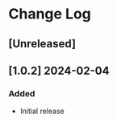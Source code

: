 <!-- markdownlint-disable MD013 MD024 -->

# Change Log

## [Unreleased]
## [1.0.2] 2024-02-04

### Added

- Initial release
